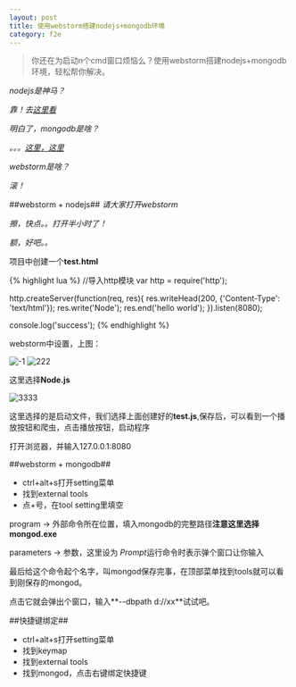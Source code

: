 ```yaml
---
layout: post
title: 使用webstorm搭建nodejs+mongodb环境
category: f2e
---
```


> 你还在为启动n个cmd窗口烦恼么？使用webstorm搭建nodejs+mongodb环境，轻松帮你解决。

*nodejs是神马？*

*靠！去[这里看](http://johnqing.github.io/posts/nodejs-01.html)*

*明白了，mongodb是啥？*

*。。。[这里，这里](http://johnqing.github.io/posts/nodejs-05.html)*

*webstorm是啥？*

*滚！*

##webstorm + nodejs##
*请大家打开webstorm*

*擦，快点。。打开半小时了！*

*额，好吧。。*

项目中创建一个**test.html**

{% highlight lua %}
//导入http模块
var http = require('http');

http.createServer(function(req, res){
    res.writeHead(200, {'Content-Type': 'text/html'});
    res.write('Node');
    res.end('hello world');
}).listen(8080);

console.log('success');
{% endhighlight %}

webstorm中设置，上图：

![-1](https://f.cloud.github.com/assets/2571697/566237/a6df29e0-c679-11e2-9fb1-0af71407fe09.jpg)
![222](https://f.cloud.github.com/assets/2571697/566240/f593a76e-c679-11e2-9a81-d4798705a33b.jpg)

这里选择**Node.js**

![3333](https://f.cloud.github.com/assets/2571697/566254/850dce4c-c67a-11e2-8950-3350343f69c9.jpg)

这里选择的是启动文件，我们选择上面创建好的**test.js**,保存后，可以看到一个播放按钮和爬虫，点击播放按钮，启动程序

打开浏览器，并输入127.0.0.1:8080

##webstorm + mongodb##

+ ctrl+alt+s打开setting菜单
+ 找到external tools
+ 点+号，在tool setting里填空

program -> 外部命令所在位置，填入mongodb的完整路径**注意这里选择mongod.exe**

parameters -> 参数，这里设为 $Prompt$运行命令时表示弹个窗口让你输入

最后给这个命令起个名字，叫mongod保存完事，在顶部菜单找到tools就可以看到刚保存的mongod。

点击它就会弹出个窗口，输入**--dbpath d://xx**试试吧。

##快捷键绑定##

+ ctrl+alt+s打开setting菜单
+ 找到keymap
+ 找到external tools
+ 找到mongod，点击右键绑定快捷键

